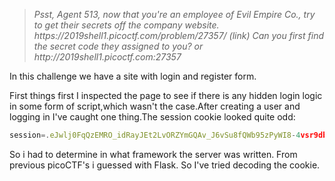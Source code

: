 <blockquote><i>Psst, Agent 513, now that you're an employee of Evil Empire Co., try to get their secrets off the company website. https://2019shell1.picoctf.com/problem/27357/ (link) Can you first find the secret code they assigned to you? or http://2019shell1.picoctf.com:27357</i></blockquote>  

In this challenge we have a site with login and register form.  

First things first I inspected the page to see if there is any hidden login logic in some form of script,which wasn't the case.After creating a user and logging in I've caught one thing.The session cookie looked quite odd: 

```javascript
session=.eJwlj0FqQzEMRO_idRayJEt2LvORZYmGQAv_J6vSu8fQWb95zPyWI8-4vsr9db7jVo7HKveCHTAqM7r6cFhdIeoO2-i0eA6UEUnihrMFk5upSGJl9UWQMmf20Rc1arAWmyaw6OC6Teg5g5XSWptrRjRMbyYA5hvZEiq34teZx-vnGd97jxNn776BUWVgtypNOhFNNVimwO48XXbvfcX5f4LK3wdBOT5K.XmPcqA.dDQLm8QVYSADCJMay9b9Rh3dpc0
```

So i had to determine in what framework the server was written. From previous picoCTF's i guessed with Flask. So I've tried decoding the cookie.
